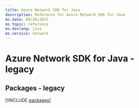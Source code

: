 ```yaml
---
title: Azure Network SDK for Java
description: Reference for Azure Network SDK for Java
ms.date: 09/26/2025
ms.topic: reference
ms.devlang: java
ms.service: network
---
```

# Azure Network SDK for Java - legacy
## Packages - legacy
[!INCLUDE [packages](network-index.md)]